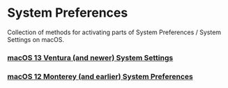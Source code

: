 # System Preferences
Collection of methods for activating parts of System Preferences / System Settings on macOS.

### [macOS 13 Ventura (and newer) System Settings](macos_preferencepanes-Ventura.md)

### [macOS 12 Monterey (and earlier) System Preferences](macos_preferencepanes-Monterey.md)
